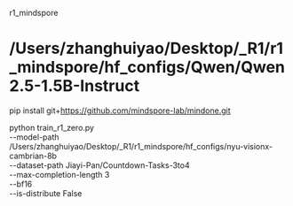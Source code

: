 
r1_mindspore

# /Users/zhanghuiyao/Desktop/_R1/r1_mindspore/hf_configs/Qwen/Qwen2.5-1.5B-Instruct

pip install git+https://github.com/mindspore-lab/mindone.git

python train_r1_zero.py \
  --model-path /Users/zhanghuiyao/Desktop/_R1/r1_mindspore/hf_configs/nyu-visionx-cambrian-8b \
  --dataset-path Jiayi-Pan/Countdown-Tasks-3to4 \
  --max-completion-length 3 \
  --bf16 \
  --is-distribute False
